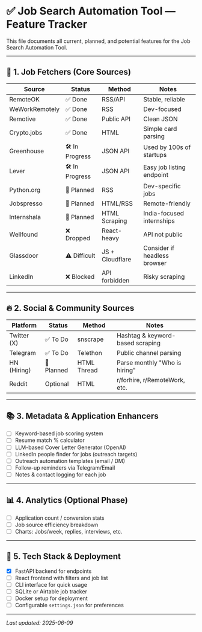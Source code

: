 # ✅ Job Search Automation Tool — Feature Tracker

This file documents all current, planned, and potential features for the Job Search Automation Tool.

---

## 🧩 1. Job Fetchers (Core Sources)

| Source         | Status       | Method         | Notes                          |
|----------------|--------------|----------------|---------------------------------|
| RemoteOK       | ✅ Done       | RSS/API        | Stable, reliable               |
| WeWorkRemotely | ✅ Done       | RSS            | Dev-focused                    |
| Remotive       | ✅ Done       | Public API     | Clean JSON                     |
| Crypto.jobs    | ✅ Done       | HTML           | Simple card parsing            |
| Greenhouse     | 🛠 In Progress| JSON API       | Used by 100s of startups       |
| Lever          | 🛠 In Progress| JSON API       | Easy job listing endpoint      |
| Python.org     | 🔄 Planned    | RSS            | Dev-specific jobs              |
| Jobspresso     | 🔄 Planned    | HTML/RSS       | Remote-friendly                |
| Internshala    | 🔄 Planned    | HTML Scraping  | India-focused internships      |
| Wellfound      | ❌ Dropped    | React-heavy    | API not public                 |
| Glassdoor      | ⚠️ Difficult  | JS + Cloudflare| Consider if headless browser   |
| LinkedIn       | ❌ Blocked    | API forbidden  | Risky scraping                 |

---

## 🔥 2. Social & Community Sources

| Platform    | Status       | Method         | Notes                             |
|-------------|--------------|----------------|------------------------------------|
| Twitter (X) | ✅ To Do      | snscrape       | Hashtag & keyword-based scraping  |
| Telegram    | ✅ To Do      | Telethon       | Public channel parsing            |
| HN (Hiring) | 🔄 Planned    | HTML Thread    | Parse monthly "Who is hiring"     |
| Reddit      | Optional     | HTML           | r/forhire, r/RemoteWork, etc.     |

---

## 📚 3. Metadata & Application Enhancers

- [ ] Keyword-based job scoring system
- [ ] Resume match % calculator
- [ ] LLM-based Cover Letter Generator (OpenAI)
- [ ] LinkedIn people finder for jobs (outreach targets)
- [ ] Outreach automation templates (email / DM)
- [ ] Follow-up reminders via Telegram/Email
- [ ] Notes & contact logging for each job

---

## 📊 4. Analytics (Optional Phase)

- [ ] Application count / conversion stats
- [ ] Job source efficiency breakdown
- [ ] Charts: Jobs/week, replies, interviews, etc.

---

## 🧪 5. Tech Stack & Deployment

- [x] FastAPI backend for endpoints
- [ ] React frontend with filters and job list
- [ ] CLI interface for quick usage
- [ ] SQLite or Airtable job tracker
- [ ] Docker setup for deployment
- [ ] Configurable `settings.json` for preferences

---

_Last updated: 2025-06-09_

